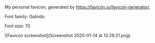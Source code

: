 My personal favicon, generated by https://favicon.io/favicon-generator/.

Font family: Galindo

Font size: 70

![Favicon screenshot](Screenshot 2020-01-14 at 13.29.21.png)
